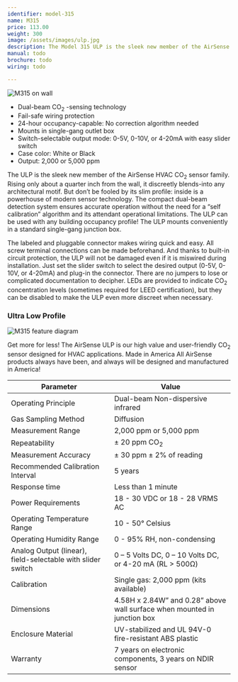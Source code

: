 ```yaml
---
identifier: model-315
name: M315
price: 113.00
weight: 300
image: /assets/images/ulp.jpg
description: The Model 315 ULP is the sleek new member of the AirSense HVAC CO<sub>2</sub> sensor family. Rising only about a quarter inch from the wall, it discreetly blends-into any architectural motif. But don’t be fooled by its slim profi le:inside is a powerhouse of modern sensor technology! The compact dual-beam detection system ensures accurate operation without the need for a “self calibration” algorithm and its attendant operational limitations. The Model 315 ULP can be used with any building occupancy profile!
manual: todo
brochure: todo
wiring: todo

---
```

![M315 on wall](/assets/images/ulp3.png) 

- Dual-beam CO<sub>2</sub> -sensing technology
- Fail-safe wiring protection
- 24-hour occupancy-capable: No correction algorithm needed
- Mounts in single-gang outlet box
- Switch-selectable output mode: 0-5V, 0-10V, or 4-20mA with easy slider switch
- Case color: White or Black
- Output: 2,000 or 5,000 ppm

The ULP is the sleek new member of the AirSense HVAC CO<sub>2</sub> sensor family. Rising only about a quarter inch from the wall, it discreetly blends-into any architectural motif. But don’t be fooled by its slim profile: inside is a powerhouse of modern sensor technology. The compact dual-beam detection system ensures accurate operation without the need for a “self calibration” algorithm and its attendant operational limitations. The ULP can be used with any building occupancy profile! The ULP mounts conveniently in a standard single-gang junction box.
 
The labeled and pluggable connector makes wiring quick and easy. All screw terminal connections can be made beforehand. And thanks to built-in circuit protection, the ULP will not be damaged even if it is miswired during installation. Just set the slider switch to select the desired output (0-5V, 0-10V, or 4-20mA) and plug-in the connector. There are no jumpers to lose or complicated documentation to decipher. LEDs are provided to indicate CO<sub>2</sub> concentration levels (sometimes required for LEED certification), but they can be disabled to make the ULP even more discreet when necessary.

### Ultra Low Profile
![M315 feature diagram](/assets/images/ULP_diagram.png)

Get more for less! The AirSense ULP is our high value and user-friendly CO<sub>2</sub> sensor designed for HVAC applications. Made in America All AirSense products always have been, and always will be designed and manufactured in America!

| Parameter | Value |
| --- | ----------- |
| Operating Principle | Dual-beam Non-dispersive infrared|
| Gas Sampling Method | Diffusion|
| Measurement Range | 2,000 ppm or 5,000 ppm |
| Repeatability | ± 20 ppm CO<sub>2</sub> |
| Measurement Accuracy | ± 30 ppm ± 2% of reading |
| Recommended Calibration Interval | 5 years |
| Response time | Less than 1 minute |
| Power Requirements | 18 - 30 VDC or 18 - 28 VRMS AC |
|Operating Temperature Range | 10 - 50° Celsius |
| Operating Humidity Range | 0 - 95% RH, non-condensing |
| Analog Output (linear), field-selectable with slider switch | 0 – 5 Volts DC, 0 – 10 Volts DC, or 4-20 mA (RL > 500Ω) |
| Calibration | Single gas: 2,000 ppm (kits available) |
| Dimensions | 4.58H x 2.84W” and 0.28” above wall surface when mounted in junction box |
|Enclosure Material | UV-stabilized and UL 94V-0 fire-resistant ABS plastic |
| Warranty | 7 years on electronic components, 3 years on NDIR sensor |
